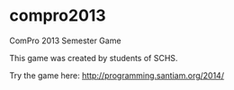 compro2013
==========

ComPro 2013 Semester Game

This game was created by students of SCHS.

Try the game here: http://programming.santiam.org/2014/
